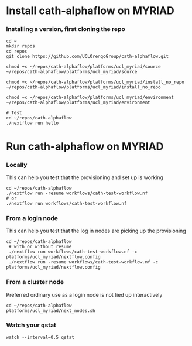 # Install cath-alphaflow on MYRIAD

### Installing a version, first cloning the repo
```
cd ~
mkdir repos
cd repos
git clone https://github.com/UCLOrengoGroup/cath-alphaflow.git

chmod +x ~/repos/cath-alphaflow/platforms/ucl_myriad/source
~/repos/cath-alphaflow/platforms/ucl_myriad/source

chmod +x ~/repos/cath-alphaflow/platforms/ucl_myriad/install_no_repo
~/repos/cath-alphaflow/platforms/ucl_myriad/install_no_repo

chmod +x ~/repos/cath-alphaflow/platforms/ucl_myriad/environment
~/repos/cath-alphaflow/platforms/ucl_myriad/environment

# Test
cd ~/repos/cath-alphaflow
./nextflow run hello
```


# Run cath-alphaflow on MYRIAD

### Locally
This can help you test that the provisioning and set up is working
```
cd ~/repos/cath-alphaflow
./nextflow run -resume workflows/cath-test-workflow.nf
# or
./nextflow run workflows/cath-test-workflow.nf
```
### From a login node
This can help you test that the log in nodes are picking up the provisioning
```
cd ~/repos/cath-alphaflow
 # with or without resume
 ./nextflow run workflows/cath-test-workflow.nf -c platforms/ucl_myriad/nextflow.config
 ./nextflow run -resume workflows/cath-test-workflow.nf -c platforms/ucl_myriad/nextflow.config

```
### From a cluster node
Preferred ordinary use as a login node is not tied up interactively
```
cd ~/repos/cath-alphaflow
platforms/ucl_myriad/next_nodes.sh
```
### Watch your qstat
```
watch --interval=0.5 qstat
```
